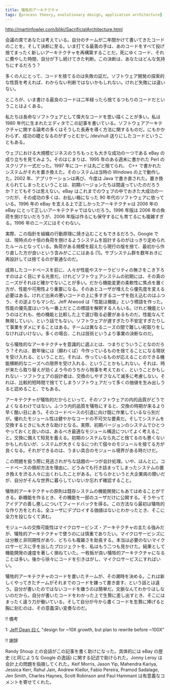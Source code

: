 ```yaml
---
title: 犠牲的アーキテクチャ
tags: [process theory, evolutionary design, application architecture]
---
```


http://martinfowler.com/bliki/SacrificialArchitecture.html


会議の席であなたは考えている。自分のチームが二年間かけて書いてきたコードのことを。そして決断に至る。いま打てる最善の手は、あのコードをすべて投げ捨てまったく新しいアーキテクチャを再構築することだ。死にゆくコード、それに費やした時間、自分が下し続けてきた判断。この決断は、あなたはどんな気持ちにするだろう？

多くの人にとって、コードを捨てるのは失敗の証だ。ソフトウェア開発の探索的な性質を考えれば、わからない判断ではないかもしれない。けれど失敗には違いない。

ところが、いま書ける最良のコードは二年経ったら捨てるつもりのコードだということはよくある。

私たちは長命なソフトウェアとして偉大なコードを思い描くことが多い。私は 1980 年代に生まれたエディタでこの記事を書いている。ソフトウェアアーキテクチャに関する論考の多くはそうした長寿を導く方法に関するものだ。にもかかわらず、成功の礎となるのがずっとむかし /dev/null 送りにしたコードということもある。

ウェブにおける大規模ビジネスのうちもっとも大きな成功の一つである eBay の成り立ちを見てみよう。そのはじまりは、1995 年のある週末に書かれた Perl のスクリプト一式だった。1997 年にコードは丸ごと捨てられ、 C++ で書かれたシステムがそれを置き換えた。そのシステムは当時の Windows の上で動作した。2002 年、アプリケーションは再び、今度は Java で書き直された。置き換えられてしまったということは、初期バージョンたちは間違っていたのだろうか？とてもそうは思えない。eBay はこれまでのウェブの中でおきた大成功の一つだが、その成功の多くは、お払い箱になった 90 年代のソフトウェアに依っている。1996 年の eBay を支える上で正しかったアーキテクチャは 2006 年の eBay にとって正しいアーキテクチャではないだろう。1996 年版は 2006 年の負荷を捌けないだろうが、2006 年版は作るにも保守するにも育てるにも複雑すぎる。1996 年のニーズにはそぐわない。

実際、この指針を組織の行動原理に焼き込むこともできるだろう。Google では、現時点の十倍の負荷を捌けるようシステムを設計するのがはっきり定められたルールとなっている。負荷がある規模を超えたら現行の版を捨て、最初から作り直した方が良いという含みがここにはある [1]。サブシステム群を数年おきに再設計しては捨てるのが普通なのだ。

成熟したコードベースを前に、人々が性能やスケーラビリティの無さをこき下ろすのはよく目にする光景だ。けれどソフトウェアシステムの初期には、その真のニーズがそれほど確かでないことが多い。だから機能変更の柔軟性に焦点を置く方が、性能や可用性より重要になる。そのあとユーザが増えたら優先度を変える必要はある。けれど出来の悪いコードの上に多すぎるユーザを抱え込むのはふつう、その逆よりもマシだ。Jeff Atwood は「性能は機能」という標語を作った。性能の優先度はいつも一番上だとこの標語を解釈する人もいる。けれど機能というのはどれも、他の機能と比較した上で選び取る必要があるものだ。性能なんて無視していい、という話でもない。ソフトウェアが遅すぎたり不安定すぎたりして事業をダメにすることはある。チームは異なるニーズの間で難しい舵取りをしなければいけない。多くの場合、これは技術というより事業の決断なのだ。

なら犠牲的なアーキテクチャを意識的に選ぶとは、つまりどういうことなのだろう？それは、数年後には（願わくば）今作っているものを捨てることになる現状を受け入れる、ということだ。それは、作っているものが応えることのできる機能横断的なニーズへの限界を受け入れる、ということかもしれない。それは、時が来たら取り替えが効くよう今のうちから物事を考えておく、ということかもしれない - ソフトウェアの設計者は、交換のしやすさなんて滅多に考慮しない。それは、比較的短時間で捨ててしまうソフトウェアだって多くの価値を生み出しうると認めること、でもある。

アーキテクチャが犠牲的だからといって、そのソフトウェアの内的品質がどうでよくなるわけではない。ふつう内的品質を犠牲にすると、交換の時期が来るより早く酷い目にあう。そのコードベースの引退に向け既に作業しているなら別だが。優れたモジュール性は健やかなコードの不可欠な要素だ。そしてシステムを交換するときにも大きな助けとなる。実際、初期バージョンのシステムでひとつやっておくと良いのは、あるべき最適なモジュール構造についてよく考えること。交換に備えて知見を蓄える。初期のシステムなら丸ごと捨てるのも悪くないかもしれないが、システムが大きくなるにつれて個々のモジュールを捨てる方が良くなる。それができるのは、うまい具合のモジュール境界がある時だけだ。

この問題を扱う際に見逃されがちな話題の一つが会計処理。いや、ほんとに。コードベースの償却方法を理由に、どうみても行き詰まってしまったシステムの置き換えを渋る人々に出くわしたことがある。どちらかというと大企業病の類いだが、自分がそんな世界に暮らしていないか忘れず確認すること。

犠牲的アーキテクチャの原則は既存システムの機能開発にもあてはめることができる。新機能を作るとき、その機能を一部のユーザだけに公開する。そうやってアイデアの善し悪しについてフィードバックを得る。この方法なら最初は犠牲的な作り方をとれる。全ユーザにデプロイする価値はないとわかったとき、そこに全力を投じなくて済む。

モジュールの交換可能性はマイクロサービシズ・アーキテクチャの主たる強みだが、犠牲的アーキテクチャで使うのには慎重でありたい。マイクロサービシズには分散と非同期性があり、どちらも複雑さを助長する。本当は必要のないマイクロサービスに手を出したプロジェクトを、私はもう二つも見かけた。結果として機能開発の速度を著しく損ねていた。一枚板が良い犠牲的アーキテクチャになることは多い。後から徐々にコードを引きはがし、マイクロサービスにすればいい。

犠牲的アーキテクチャのコードを書いたチームが、その潮時を決める。これは新しくやってきたチームがそれまでのコードを嫌って書き直す、という話とは違う。自分が書いたのではないコードを嫌うのは簡単だ。文脈なんてわかりはしないのだから。自分が書いたコードをわかった上で生贄に差し出すとき、そこにはまったく違う力が働いている。そして自分が今から書くコードを生贄に捧げると胸に刻むのは、その意義深い変奏なのだ。

!! 備考

1: [Jeff Dean 曰く](http://static.googleusercontent.com/media/research.google.com/en//people/jeff/WSDM09-keynote.pdf) "design for ~10X growth, but plan to rewrite before ~100X"


!! 謝辞

Randy Shoup との会話がこの記事を書く助けになった。具体的には eBay の歴史 (と同じような Google の逸話) に関する記述で助けられた。Jonny Leroy は会計上の問題を指摘してくれた。Keif Morris, Jason Yip, Mahendra Kariya, Jessica Kerr, Rahul Jain, Andrew Kiellor, Fabio Pereira, Pramod Sadalage, Jen Smith, Charles Haynes, Scott Robinson and Paul Hammant は有意義なコメントを寄せてくれた。
